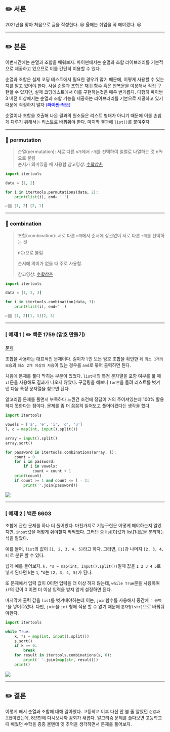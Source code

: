 ## ✏️ 서론
2021년을 맞아 처음으로 글을 작성한다.
😃 올해는 취업을 꼭 해야겠다. 😃

---

## ✏️ 본론

이번시간에는 순열과 조합을 배워보자.
파이썬에서는 순열과 조합 라이브러리를 기본적으로 제공하고 있으므로 이를 간단히 이용할 수 있다.

순열과 조합은 실제 코딩 테스트에서 필요한 경우가 많기 때문에, 어떻게 사용할 수 있는지를 알고 있어야 한다. 
사실 순열과 조합은 재귀 함수 혹은 반복문을 이용해서 직접 구현할 수 있지만, 실제 코딩테스트에서 이를 구현하는것은 매우 번거롭다.
다행히 파이썬3 버전 이상에서는 순열과 조합 기능을 제공하는 라이브러리를 기본으로 제공하고 있기 때문에 걱정하지 말자
<span style='color:blue'>(~~파이썬 쵝오~~)</span>

순열이나 조합을 호출해 나온 결과의 원소들은 리스트 형태가 아니기 때문에 이를 손쉽게 다루기 위해서는 리스트로 바꿔줘야 한다.
마지막 결과에 `list()`를 붙여주자

---

### 📍 permutation
> 순열(permutation): 서로 다른 `n개`에서 `r개`를 선택하여 일렬로 나열하는 것
> nPr으로 불림  
> 순서가 의미있을 때 사용함 
> 참고영상: <a href='https://www.youtube.com/watch?v=1I6fAgEOPt4'>수학삼촌</a>

```python
import itertools

data = [1, 2]

for i in itertools.permutations(data, 2):
    print(list(i), end= ' ')

👉🏽 [1, 2] [2, 1]
```
---

### 📍 combination
> 조합(combination): 서로 다른 `n개`에서 순서에 상관없이 서로 다른 `r개`를 선택하는 것
> 
> nCr으로 불림 
> 
> 순서에 의미가 없을 때 주로 사용함.
> 
> 참고영상: <a href='https://www.youtube.com/watch?v=1I6fAgEOPt4'>수학삼촌</a>

```python
import itertools

data = [1, 2, 3]

for i in itertools.combination(data, 3):
    print(list(i), end=' ')

👉🏽 [1, 2][1, 3][2, 3]
```
---

### [ 예제 1 ] ✏️ 백준 1759 (암호 만들기)
<a href='https://www.acmicpc.net/problem/11659'>문제</a>

조합을 사용하는 대표적인 문제이다.
길이가 `l`인 모든 암호 조합을 확인한 뒤
`최소 1개의 모음`과 `최소 2개 이상의 자음`이 있는 경우를 `and`로 묶어 출력하면 된다.

처음에 문제를 풀다 막히는 부분이 있었다.
`list`내의 특정 문자열을 포함 여부를 풀 때 `if`문을 사용해도 결과가 나오지 않았다.
구글링을 해보니 `for문`을 돌려 리스트를 벗겨 낸 다음 특정 문자열을 찾으면 된다.

알고리즘 문제를 풀면서 부족하다 느낀건 조건에 정답이 거의 주어져있는데 100% 활용하지 못한다는 점이다.
문제를 좀 더 꼼꼼히 읽어보고 풀어야겠다는 생각을 했다.

```python
import itertools

vowels = ['a', 'e', 'i', 'o', 'u']
l, c = map(int, input().split())

array = input().split()
array.sort()

for password in itertools.combinations(array, l):
    count = 0
    for i in password:
        if i in vowels:
            count = count + 1
    print(count)
    if count >= 1 and count <= l - 2:
        print(''.join(password))
```
![](https://images.velog.io/images/abcd8637/post/d115fb43-6ce2-40e9-8609-effbd28e78b9/%E1%84%89%E1%85%B3%E1%84%8F%E1%85%B3%E1%84%85%E1%85%B5%E1%86%AB%E1%84%89%E1%85%A3%E1%86%BA%202021-01-04%2013.26.39.png)

---

### [ 예제 2 ] 백준 6603
조합에 관한 문제를 하나 더 풀어봤다.
마찬가지로 기능구현은 어떻게 해야하는지 알았지만, `input`값을 어떻게 줘야할지 막막했다.
그러던 중 list[0]값과 list[1:]값을 분리하는 식을 알았다.

예를 들어, `list`의 값이 `[1, 2, 3, 4, 5]`라고 하자. 
그러면, `[1]`과 나머지 `[2, 3, 4, 5]`로 분류 할 수 있다.

쉽게 예를 들어보자.
`k, *s = map(int, input().split())`일때 값을 `1 2 3 4 5`로 넣게 된다면
k는 `1`, *s는 `[2, 3, 4, 5]`가 된다.

또 문제에서 입력 값이 0이면 입력을 더 이상 하지 않는데,
`while True`문을 사용하여 `if`의 값이 0 이면 더 이상 입력을 받지 않게 설정하면 된다.

마지막에 출력 값을 `list`를 벗겨내야하는데 이는, `join`함수를 사용해서 중간에 `' 공백 '`을 넣어주었다.
다만, `join`을 `int` 형에 적용 할 수 없기 때문에 `문자형(str)`으로 바꿔줘야한다.

```python
import itertools

while True:
    k, *s = map(int, input().split())
    s.sort()
    if k == 0:
        break
    for result in itertools.combinations(s, 6):
        print(' '.join(map(str, result)))
    print()
```
![](https://images.velog.io/images/abcd8637/post/bcdcee9f-4769-4ca5-b4f0-e6ff58e6e52b/%E1%84%89%E1%85%B3%E1%84%8F%E1%85%B3%E1%84%85%E1%85%B5%E1%86%AB%E1%84%89%E1%85%A3%E1%86%BA%202021-01-04%2013.25.32.png)

---

## ✏️ 결론
이렇게 해서 순열과 조합에 대해 알아봤다.
고등학교 이후 다신 안 볼 줄 알았던 `순열`과 `조합`이었는데, 8년만에 다시보니까 감회가 새롭다.
알고리즘 문제를 풀다보면 고등학교때 배웠던 수학을 종종 볼텐데 옛 추억을 생각하면서 문제를 풀어보자.